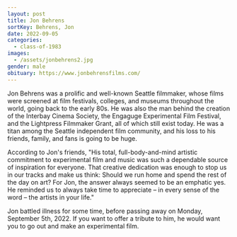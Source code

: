 ```yaml
---
layout: post
title: Jon Behrens
sortKey: Behrens, Jon
date: 2022-09-05
categories:
  - class-of-1983
images:
  - /assets/jonbehrens2.jpg
gender: male
obituary: https://www.jonbehrensfilms.com/
---
```

Jon Behrens was a prolific and well-known Seattle filmmaker, whose films were screened at film festivals, colleges, and museums throughout the world, going back to the early 80s. He was also the man behind the creation of the Interbay Cinema Society, the Engaguge Experimental Film Festival, and the Lightpress Filmmaker Grant, all of which still exist today. He was a titan among the Seattle independent film community, and his loss to his friends, family, and fans is going to be huge.

According to Jon's friends, "His total, full-body-and-mind artistic commitment to experimental film and music was such a dependable source of inspiration for everyone. That creative dedication was enough to stop us in our tracks and make us think: Should we run home and spend the rest of the day on art? For Jon, the answer always seemed to be an emphatic yes. He reminded us to always take time to appreciate – in every sense of the word – the artists in your life." 

Jon battled illness for some time, before passing away on Monday, September 5th, 2022. If you want to offer a tribute to him, he would want you to go out and make an experimental film.